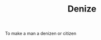 ---
title: Denize
letter: D
permalink: "/definitions/bld-denize.html"
body: To make a man a denizen or citizen
published_at: '2018-07-07'
source: Black's Law Dictionary 2nd Ed (1910)
layout: post
---